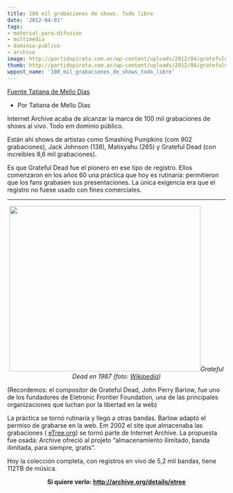 ```yaml
---
title: 100 mil grabaciones de shows. Todo libre
date: '2012-04-01'
tags:
- material-para-difusion
- multimedia
- dominio-publico
- archive
image: http://partidopirata.com.ar/wp-content/uploads/2012/04/gratefuldead1.jpg
thumb: http://partidopirata.com.ar/wp-content/uploads/2012/04/gratefuldead1-150x150.jpg
wppost_name: '100_mil_grabaciones_de_shows_todo_libre'
---
```


<a href="http://blogs.estadao.com.br/tatiana-dias/100-mil-shows-ao-vivo-tudo-livre/" target="_blank">Fuente Tatiana de Mello Dias</a>
<ul>
	<li>Por Tatiana de Mello Dias</li>
</ul>
Internet Archive acaba de alcanzar la marca de 100 mil grabaciones de shows al vivo. Todo em dominio público.

Están ahí shows de artistas como Smashing Pumpkins (com 902 grabaciones), Jack Johnson (138), Matisyahu (265) y Grateful Dead (con increíbles 8,6 mil grabaciones).

Es que Grateful Dead fue el pionero en ese tipo de registro. Ellos comenzaron en los años 60 una práctica que hoy es rutinaria: permitieron que los fans grabasen sus presentaciones. La única exigencia era que el registro no fuese usado con fines comerciales.

<a>
</a>

<hr />
<p style="text-align: center;"><a href="http://partidopirata.com.ar/wp-content/uploads/2012/04/gratefuldead1.jpg"><img class="aligncenter size-full wp-image-3695" title="Grateful Dead" src="http://partidopirata.com.ar/wp-content/uploads/2012/04/gratefuldead1.jpg" alt="" width="441" height="381" /></a><em>Grateful Dead en 1987 (foto: <a href="http://pt.wikipedia.org/wiki/Ficheiro:Jerry-Mickey_at_Red_Rocks_taken_08-11-87.jpg" target="_blank">Wikipedia</a>)</em></p>
(Recordemos: el compositor de Grateful Dead, John Perry Barlow, fue uno de los fundadores de Eletronic Frontier Foundation, una de las principales organizaciones que luchan por la libertad en la web)

La práctica se tornó rutinaría y llegó a otras bandas. Barlow adaptó el permiso de grabarse en la web. Em 2002 el site que almacenaba las grabaciones ( <a title="http://eTree. " href="http://etree.org/" target="_blank">eTree.org</a>) se tornó parte de Internet Archive. La propuesta fue osada: Archive ofreció al projeto “almacenamiento ilimitado, banda ilimitada, para siempre, gratis”.

Hoy la colección completa, con registros en vivo de 5,2 mil bandas, tiene 112TB de música.
<p style="text-align: center;"><strong>Si quiere verlo: <a title="http://archive.org/details/etree" href="http://archive.org/details/etree" target="_blank">http://archive.org/details/etree</a></strong></p>
